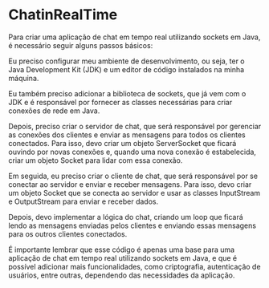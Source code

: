 # ChatinRealTime

Para criar uma aplicação de chat em tempo real utilizando sockets em Java, é necessário seguir alguns passos básicos:

Eu preciso configurar meu ambiente de desenvolvimento, ou seja, ter o Java Development Kit (JDK) e um editor de código instalados na minha máquina.

Eu também preciso adicionar a biblioteca de sockets, que já vem com o JDK e é responsável por fornecer as classes necessárias para criar conexões de rede em Java.

Depois, preciso criar o servidor de chat, que será responsável por gerenciar as conexões dos clientes e enviar as mensagens para todos os clientes conectados. Para isso, devo criar um objeto ServerSocket que ficará ouvindo por novas conexões e, quando uma nova conexão é estabelecida, criar um objeto Socket para lidar com essa conexão.

Em seguida, eu preciso criar o cliente de chat, que será responsável por se conectar ao servidor e enviar e receber mensagens. Para isso, devo criar um objeto Socket que se conecta ao servidor e usar as classes InputStream e OutputStream para enviar e receber dados.

Depois, devo implementar a lógica do chat, criando um loop que ficará lendo as mensagens enviadas pelos clientes e enviando essas mensagens para os outros clientes conectados.

É importante lembrar que esse código é apenas uma base para uma aplicação de chat em tempo real utilizando sockets em Java, e que é possível adicionar mais funcionalidades, como criptografia, autenticação de usuários, entre outras, dependendo das necessidades da aplicação.
